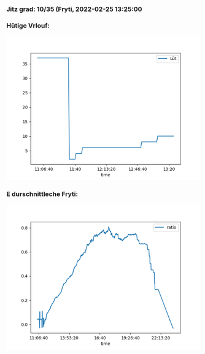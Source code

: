 ### Jitz grad: 10/35 (Fryti, 2022-02-25 13:25:00

### Hütige Vrlouf:
![Graph](Today.png)

### E durschnittleche Fryti:
![Graph](Fryti.png)